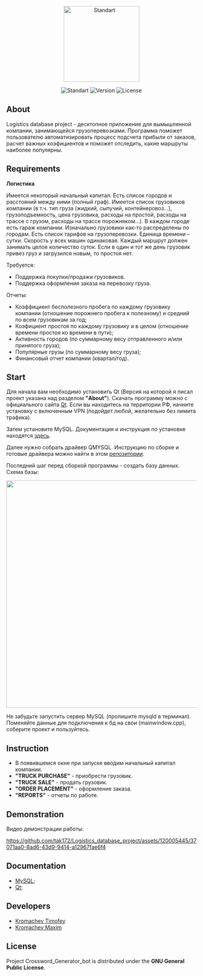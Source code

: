 <p align="center">
      <img src="https://i.ibb.co/GdrTzPk/Untitled-logo-2-free-file.jpg" alt="Standart" width="200">
</p>

<p align="center">
   <img src="https://img.shields.io/badge/Qt-v6.4.3-khaki?logo=Qt" alt="Standart">
   <img src="https://img.shields.io/badge/Logistics_database_ptoject-v1.0-khaki" alt="Version">
   <img src="https://img.shields.io/badge/GNU%20General-Public%20License-khaki" alt="License">
</p>

## About

Logistics database project - десктопное приложение для вымышленной компании, занимающейся грузоперевозками. Программа поможет пользователю автоматизировать процесс подсчета прибыли от заказов, расчет важных коэфициентов и поможет отследить, какие маршруты наиболее популярны.

## Requirements

**Логистика**

Имеется некоторый начальный капитал. Есть список городов и расстояний между ними (полный граф). Имеется список грузовиков компании (в т.ч. тип груза (жидкий, сыпучий, контейнеровоз…), грузоподъемность, цена грузовика, расходы на простой, расходы на трассе с грузом, расходы на трассе порожняком…). В каждом городе есть гараж компании. Изначально грузовики как-то распределены по городам. Есть список тарифов на грузоперевозки. Единица времени – сутки. Скорость у всех машин одинаковая. Каждый маршрут должен занимать целое количество суток. Если в один и тот же день грузовик привез груз и загрузился новым, то простоя нет.

Требуется: 

- Поддержка покупки/продажи грузовиков.
- Поддержка оформления заказа на перевозку груза.

Отчеты:

- Коэффициент бесполезного пробега по каждому грузовику компании (отношение порожнего пробега к полезному) и средний по всем грузовикам за год;
- Коэфициент простоя по каждому грузовику и в целом (отношение времени простоя ко времени в пути);
- Активность городов (по суммарному весу отправленного и/или принятого груза);
- Популярные грузы (по суммарному весу груза);
- Финансовый отчет компании (квартал/год).

## Start

Для начала вам необходимо установить Qt (Версия на которой я писал проект указана над разделом **"About"**). Скачать программу можно с официального сайта [Qt](https://www.qt.io/). Если вы находитесь на территории РФ, начните установку с включенным VPN (подойдет любой, желательно без лимита трафика).

Затем установите MySQL. Документация и инструкция по установке находятся [здесь](https://www.mysql.com/downloads/).

Далее нужно собрать драйвер QMYSQL. Инструкцию по сборке и готовые драйвера можно найти в этом [репозитории](https://github.com/thecodemonkey86/qt_mysql_driver).

Последний шаг перед сборкой программы - создать базу данных. Схема базы:

<p align="center"><img src="https://i.ibb.co/xztvwQs/image.png" width="600">
</p>

Не забудьте запустить сервер MySQL (пропишите mysqld в терминал). Поменяйте данные для подключения к бд на свои (mainwindow.cpp), соберите проект и пользуйтесь.

## Instruction

- В появившемся окне при запуске вводим начальный капитал компании.
- **"TRUCK PURCHASE"** - приобрести грузовик.
- **"TRUCK SALE"** - продать грузовик.
- **"ORDER PLACEMENT"** - оформление заказа.
- **"REPORTS"** - отчеты по работе.

## Demonstration

Видео демонстрации работы:

https://github.com/tak172/Logistics_database_project/assets/120005445/37071aa0-8ad6-43d9-9414-a12967fae6f4

## Documentation

- [MySQL](https://dev.mysql.com/);
- [Qt](https://www.qt.io/);

## Developers

- [Kromachev Timofey](https://github.com/tak172)
- [Kromachev Maxim](https://github.com/kromachmax)

## License
Project Crossword_Generator_bot is distributed under the **GNU General Public License**.
